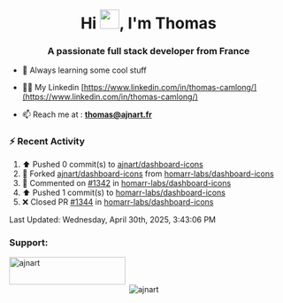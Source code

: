 <h1 align="center">Hi <img height="35px" src="https://raw.githubusercontent.com/MartinHeinz/MartinHeinz/master/wave.gif" width="35px"/>, I'm Thomas</h1>
<h3 align="center">A passionate full stack developer from France</h3>

- 🌱 Always learning some cool stuff 

- 👨‍💻 My Linkedin [https://www.linkedin.com/in/thomas-camlong/](https://www.linkedin.com/in/thomas-camlong/)

- 📫 Reach me at : **thomas@ajnart.fr**

### :zap: Recent Activity

<!--RECENT_ACTIVITY:start-->
1. ⬆️ Pushed 0 commit(s) to [ajnart/dashboard-icons](https://github.com/ajnart/dashboard-icons)<br>
2. 🔱 Forked [ajnart/dashboard-icons](https://github.com/ajnart/dashboard-icons) from [homarr-labs/dashboard-icons](https://github.com/homarr-labs/dashboard-icons)<br>
3. 💬 Commented on [#1342](https://github.com/homarr-labs/dashboard-icons/pull/1342#issuecomment-2838906151) in [homarr-labs/dashboard-icons](https://github.com/homarr-labs/dashboard-icons)<br>
4. ⬆️ Pushed 1 commit(s) to [homarr-labs/dashboard-icons](https://github.com/homarr-labs/dashboard-icons)<br>
5. ❌ Closed PR [#1344](https://github.com/homarr-labs/dashboard-icons/pull/1344) in [homarr-labs/dashboard-icons](https://github.com/homarr-labs/dashboard-icons)<br>
<!--RECENT_ACTIVITY:end-->

<!--RECENT_ACTIVITY:last_update-->
Last Updated: Wednesday, April 30th, 2025, 3:43:06 PM
<!--RECENT_ACTIVITY:last_update_end-->
<h3 align="left">Support:</h3>
<p><a href="https://ko-fi.com/ajnart"> <img align="left" src="https://cdn.ko-fi.com/cdn/kofi3.png?v=3" height="50" width="210" alt="ajnart" /></a></p><br><br>

<p>&nbsp;<img align="center" src="https://github-readme-stats.vercel.app/api?username=ajnart&show_icons=true&theme=tokyonight&locale=en" alt="ajnart" /></p>
